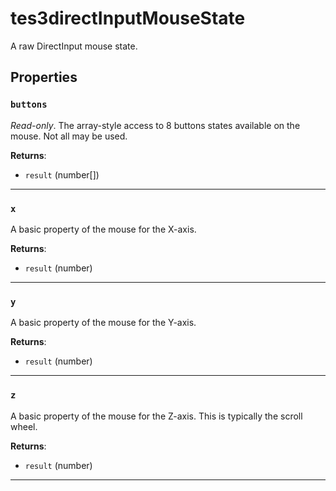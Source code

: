 <!---
	This file is autogenerated. Do not edit this file manually. Your changes will be ignored.
	More information: https://github.com/MWSE/MWSE/tree/master/docs
-->

# tes3directInputMouseState

A raw DirectInput mouse state.

## Properties

### `buttons`

*Read-only*. The array-style access to 8 buttons states available on the mouse. Not all may be used.

**Returns**:

* `result` (number[])

***

### `x`

A basic property of the mouse for the X-axis.

**Returns**:

* `result` (number)

***

### `y`

A basic property of the mouse for the Y-axis.

**Returns**:

* `result` (number)

***

### `z`

A basic property of the mouse for the Z-axis. This is typically the scroll wheel.

**Returns**:

* `result` (number)

***

